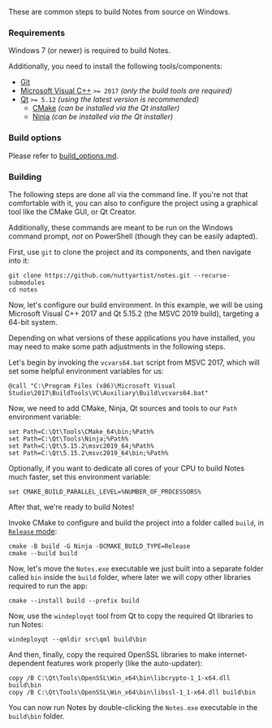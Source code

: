 These are common steps to build Notes from source on Windows.

### Requirements

Windows 7 (or newer) is required to build Notes.

Additionally, you need to install the following tools/components:

- [Git](https://gitforwindows.org/)
- [Microsoft Visual C++](https://visualstudio.microsoft.com/downloads) `>= 2017` *(only the build tools are required)*
- [Qt](https://www.qt.io/download-qt-installer) `>= 5.12` *(using the latest version is recommended)*
  - [CMake](https://cmake.org/download/) *(can be installed via the Qt installer)*
  - [Ninja](https://ninja-build.org/) *(can be installed via the Qt installer)*

### Build options

Please refer to [build_options.md](build_options.md).

### Building

The following steps are done all via the command line. If you're not that comfortable with it, you can also to configure the project using a graphical tool like the CMake GUI, or Qt Creator.

Additionally, these commands are meant to be run on the Windows command prompt, *not* on PowerShell (though they can be easily adapted).

First, use `git` to clone the project and its components, and then navigate into it:

```shell
git clone https://github.com/nuttyartist/notes.git --recurse-submodules
cd notes
```

Now, let's configure our build environment. In this example, we will be using Microsoft Visual C++ 2017 and Qt 5.15.2 (the MSVC 2019 build), targeting a 64-bit system.

Depending on what versions of these applications you have installed, you may need to make some path adjustments in the following steps.

Let's begin by invoking the `vcvars64.bat` script from MSVC 2017, which will set some helpful environment variables for us:

```shell
@call "C:\Program Files (x86)\Microsoft Visual Studio\2017\BuildTools\VC\Auxiliary\Build\vcvars64.bat"
```

Now, we need to add CMake, Ninja, Qt sources and tools to our `Path` environment variable:

```shell
set Path=C:\Qt\Tools\CMake_64\bin;%Path%
set Path=C:\Qt\Tools\Ninja;%Path%
set Path=C:\Qt\5.15.2\msvc2019_64;%Path%
set Path=C:\Qt\5.15.2\msvc2019_64\bin;%Path%
```

Optionally, if you want to dedicate all cores of your CPU to build Notes much faster, set this environment variable:

```shell
set CMAKE_BUILD_PARALLEL_LEVEL=%NUMBER_OF_PROCESSORS%
```

After that, we're ready to build Notes!

Invoke CMake to configure and build the project into a folder called `build`, in [`Release` mode](https://cmake.org/cmake/help/latest/variable/CMAKE_BUILD_TYPE.html):

```shell
cmake -B build -G Ninja -DCMAKE_BUILD_TYPE=Release
cmake --build build
```

<!-- FIXME: Avoid hardcoding the output folder to `bin` on Windows? -->
Now, let's move the `Notes.exe` executable we just built into a separate folder called `bin` inside the `build` folder, where later we will copy other libraries required to run the app:

```shell
cmake --install build --prefix build
```

Now, use the `windeployqt` tool from Qt to copy the required Qt libraries to run Notes:

```shell
windeployqt --qmldir src\qml build\bin
```

And then, finally, copy the required OpenSSL libraries to make internet-dependent features work properly (like the auto-updater):

```shell
copy /B C:\Qt\Tools\OpenSSL\Win_x64\bin\libcrypto-1_1-x64.dll build\bin
copy /B C:\Qt\Tools\OpenSSL\Win_x64\bin\libssl-1_1-x64.dll build\bin
```

You can now run Notes by double-clicking the `Notes.exe` executable in the `build\bin` folder.
